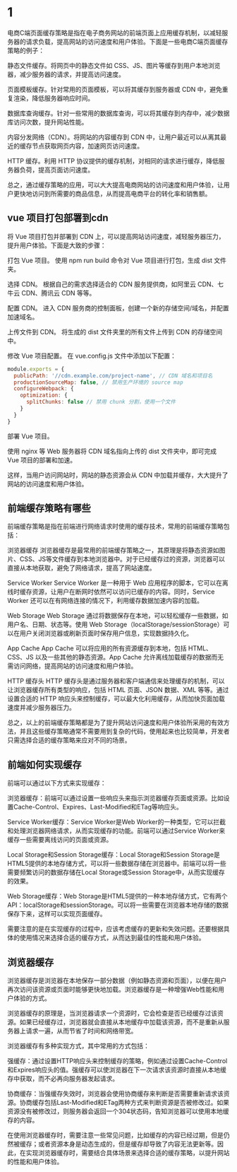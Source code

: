 # 1

电商C端页面缓存策略是指在电子商务网站的前端页面上应用缓存机制，以减轻服务器的请求负载，提高网站的访问速度和用户体验。下面是一些电商C端页面缓存策略的例子：

静态文件缓存。将网页中的静态文件如 CSS、JS、图片等缓存到用户本地浏览器，减少服务器的请求，并提高访问速度。

页面模板缓存。针对常用的页面模板，可以将其缓存到服务器或 CDN 中，避免重复渲染，降低服务器响应时间。

数据库查询缓存。针对一些常用的数据库查询，可以将其缓存到内存中，减少数据库访问次数，提升网站性能。

内容分发网络（CDN）。将网站的内容缓存到 CDN 中，让用户最近可以从离其最近的缓存节点获取网页内容，加速网页访问速度。

HTTP 缓存。利用 HTTP 协议提供的缓存机制，对相同的请求进行缓存，降低服务器负荷，提高页面访问速度。

总之，通过缓存策略的应用，可以大大提高电商网站的访问速度和用户体验，让用户更快地访问到所需要的商品信息，从而提高电商平台的转化率和销售额。

## vue 项目打包部署到cdn

将 Vue 项目打包并部署到 CDN 上，可以提高网站访问速度，减轻服务器压力，提升用户体验。下面是大致的步骤：

打包 Vue 项目。
使用 npm run build 命令对 Vue 项目进行打包，生成 dist 文件夹。

选择 CDN。
根据自己的需求选择适合的 CDN 服务提供商，如阿里云 CDN、七牛云 CDN、腾讯云 CDN 等等。

配置 CDN。
进入 CDN 服务商的控制面板，创建一个新的存储空间/域名，并配置加速域名。

上传文件到 CDN。
将生成的 dist 文件夹里的所有文件上传到 CDN 的存储空间中。

修改 Vue 项目配置。
在 vue.config.js 文件中添加以下配置：

```javascript
module.exports = {
  publicPath: '//cdn.example.com/project-name', // CDN 域名和项目名
  productionSourceMap: false, // 禁用生产环境的 source map
  configureWebpack: {
    optimization: {
      splitChunks: false // 禁用 chunk 分割，使用一个文件
    }
  }
}
```

部署 Vue 项目。

使用 nginx 等 Web 服务器将 CDN 域名指向上传的 dist 文件夹中，即可完成 Vue 项目的部署和加速。

这样，当用户访问网站时，网站的静态资源会从 CDN 中加载并缓存，大大提升了网站的访问速度和用户体验。

## 前端缓存策略有哪些

前端缓存策略是指在前端进行网络请求时使用的缓存技术，常用的前端缓存策略包括：

浏览器缓存
浏览器缓存是最常用的前端缓存策略之一，其原理是将静态资源如图片、CSS、JS等文件缓存到本地浏览器中。对于已经缓存过的资源，浏览器可以直接从本地获取，避免了网络请求，提高了网站速度。

Service Worker
Service Worker 是一种用于 Web 应用程序的脚本，它可以在离线时缓存资源，让用户在断网时依然可以访问已缓存的内容。同时，Service Worker 还可以在有网络连接的情况下，利用缓存数据加速内容的加载。

Web Storage
Web Storage 通过将数据保存在本地，可以轻松缓存一些数据，如用户名、日期、状态等。使用 Web Storage（localStorage/sessionStorage）可以在用户关闭浏览器或刷新页面时保存用户信息，实现数据持久化。

App Cache
App Cache 可以将应用的所有资源缓存到本地，包括 HTML、CSS、JS 以及一些其他的静态资源。App Cache 允许离线加载缓存的数据而无需访问网络，提高网站的访问速度和用户体验。

HTTP 缓存头
HTTP 缓存头是通过服务器和客户端通信来处理缓存的机制，可以让浏览器缓存所有类型的响应，包括 HTML 页面、JSON 数据、XML 等等。通过设置合适的 HTTP 响应头来控制缓存，可以最大化利用缓存，从而加快页面加载速度并减少服务器压力。

总之，以上的前端缓存策略都是为了提升网站访问速度和用户体验所采用的有效方法，并且这些缓存策略通常不需要用到复杂的代码，使用起来也比较简单，开发者只需选择合适的缓存策略来应对不同的场景。

## 前端如何实现缓存

前端可以通过以下方式来实现缓存：

浏览器缓存：前端可以通过设置一些响应头来指示浏览器缓存页面或资源。比如设置Cache-Control、Expires、Last-Modified和ETag等响应头。

Service Worker缓存：Service Worker是Web Worker的一种类型，它可以拦截和处理浏览器网络请求，从而实现缓存的功能。前端可以通过Service Worker来缓存一些需要离线访问的页面或资源。

Local Storage和Session Storage缓存：Local Storage和Session Storage是HTML5提供的本地存储方式，可以将一些数据存储在浏览器中。前端可以将一些需要频繁访问的数据存储在Local Storage或Session Storage中，从而实现缓存的效果。

Web Storage缓存：Web Storage是HTML5提供的一种本地存储方式，它有两个API：localStorage和sessionStorage。可以将一些需要在浏览器本地存储的数据保存下来，这样可以实现页面缓存。

需要注意的是在实现缓存的过程中，应该考虑缓存的更新和失效问题。还要根据具体的使用情况来选择合适的缓存方式，从而达到最佳的性能和用户体验。

## 浏览器缓存

浏览器缓存是浏览器在本地保存一部分数据（例如静态资源和页面），以便在用户再次访问该资源或页面时能够更快地加载。浏览器缓存是一种增强Web性能和用户体验的方式。

浏览器缓存的原理是，当浏览器请求一个资源时，它会检查是否已经缓存过该资源。如果已经缓存过，浏览器就会直接从本地缓存中加载该资源，而不是重新从服务器上请求一遍，从而节省了时间和网络带宽。

浏览器缓存有多种实现方式，其中常用的方式包括：

强缓存：通过设置HTTP响应头来控制缓存的策略，例如通过设置Cache-Control和Expires响应头的值。强缓存可以使浏览器在下一次请求该资源时直接从本地缓存中获取，而不必再向服务器发起请求。

协商缓存：当强缓存失效时，浏览器会使用协商缓存来判断是否需要重新请求该资源。协商缓存包括Last-Modified和ETag两种方式来判断资源是否被修改过。如果资源没有被修改过，则服务器会返回一个304状态码，告知浏览器可以使用本地缓存的内容。

在使用浏览器缓存时，需要注意一些常见问题，比如缓存的内容已经过期，但是仍然被缓存；或者资源本身是动态生成的，但是缓存却导致了内容无法更新等。因此，在实现浏览器缓存时，需要结合具体场景来选择合适的缓存策略，以提升网站的性能和用户体验。
